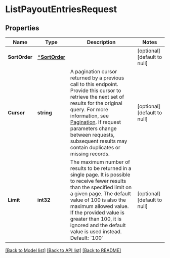 # ListPayoutEntriesRequest

## Properties
Name | Type | Description | Notes
------------ | ------------- | ------------- | -------------
**SortOrder** | [***SortOrder**](SortOrder.md) |  | [optional] [default to null]
**Cursor** | **string** | A pagination cursor returned by a previous call to this endpoint. Provide this cursor to retrieve the next set of results for the original query. For more information, see [Pagination](https://developer.squareup.com/docs/basics/api101/pagination). If request parameters change between requests, subsequent results may contain duplicates or missing records. | [optional] [default to null]
**Limit** | **int32** | The maximum number of results to be returned in a single page. It is possible to receive fewer results than the specified limit on a given page. The default value of 100 is also the maximum allowed value. If the provided value is greater than 100, it is ignored and the default value is used instead. Default: &#x60;100&#x60; | [optional] [default to null]

[[Back to Model list]](../README.md#documentation-for-models) [[Back to API list]](../README.md#documentation-for-api-endpoints) [[Back to README]](../README.md)

